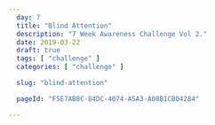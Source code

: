 ```yaml
---
  day: 7
  title: "Blind Attention"
  description: "7 Week Awareness Challenge Vol 2."
  date: 2019-03-22
  draft: true
  tags: [ "challenge" ]
  categories: [ "challenge" ]

  slug: "blind-attention"

  pageId: "F5E7AB8C-84DC-4074-A5A3-A08B1CB04284"

---
```



